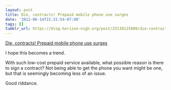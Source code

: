 ```yaml
---
layout: post
title: Die, contracts! Prepaid mobile phone use surges
date: '2012-06-14T21:31:54-07:00'
tags: []
tumblr_url: https://blog.horizon-nigh.org/post/25130115889/die-contracts-prepaid-mobile-phone-use-surges
---
```

[Die, contracts! Prepaid mobile phone use surges](http://arstechnica.com/business/2012/06/prepaid-mobile-phone-users-in-america-hit-record-high/)  

I hope this becomes a trend.

With such low-cost prepaid service available, what possible reason is there to sign a contract? Not being able to get the phone you want might be one, but that is seemingly becoming less of an issue.

Good riddance.

